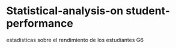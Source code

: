 # Statistical-analysis-on student-performance 
 estadisticas sobre el rendimiento de los estudiantes G6
